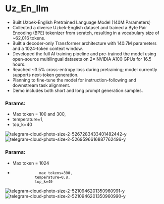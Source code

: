 # Uz_En_llm
- Built Uzbek-English Pretrained Language Model (140M Parameters)
- Collected a diverse Uzbek-English dataset and trained a Byte Pair Encoding (BPE) tokenizer from scratch, resulting in a vocabulary size of ~62,016 tokens.
- Built a decoder-only Transformer architecture with 140.7M parameters and a 1024-token context window.
- Developed the full AI training pipeline and pre-trained the model using open-source multilingual datasets on 2× NVIDIA A100 GPUs for 16.5 hours.
- Reached ~3.5% cross-entropy loss during pretraining; model currently supports next-token generation.
- Planning to fine-tune the model for instruction-following and downstream task alignment.
- Demo includes both short and long prompt generation samples.

### Params:
- Max token = 100 and 300,
- temperature=1, 
- top_k=40

![telegram-cloud-photo-size-2-5267283433401482442-y](https://github.com/user-attachments/assets/3c581f31-427c-4cd5-9c76-367bc837f78b)
![telegram-cloud-photo-size-2-5269596616887762496-y](https://github.com/user-attachments/assets/404f5e64-99c5-4258-9305-d32c1d3c83a1)

### Params:
- Max token = 1024
-                 max_tokens=300, 
                temperature=0.8, 
                top_k=40

![telegram-cloud-photo-size-2-5210946201350960991-y](https://github.com/user-attachments/assets/4bf2d6bd-68d7-45ee-8860-705403961da7)
![telegram-cloud-photo-size-2-5210946201350960990-y](https://github.com/user-attachments/assets/8bc4fda5-cc6f-4ebb-b420-c30f92ef297e)


